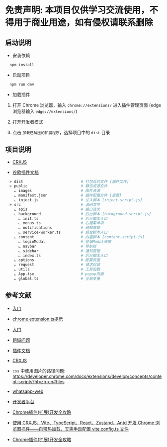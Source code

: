 # 免责声明: 本项目仅供学习交流使用，不得用于商业用途，如有侵权请联系删除

## 启动说明

  + 安装依赖

  ```bash
    npm install
  ```

  + 启动项目

  ```bash
    npm run dev
  ```

  + 加载插件

  1. 打开 Chrome 浏览器，输入 `chrome://extensions/` 进入插件管理页面 (edge 浏览器输入 `edge://extensions/`)

  2. 打开开发者模式

  3. 点击 `加载已解压的扩展程序`，选择项目中的 `dist` 目录

## 项目说明

  + [CRXJS](https://crxjs.dev/vite-plugin)

  + [谷歌插件文档](https://developer.chrome.com/docs/extensions/get-started/tutorial/hello-world?hl=zh-cn)

```sh
  ⊢ dist                          # 打包后的文件 [插件文件]
  ⊢ public                        # 静态资源文件
    ⨽ images                      # 图片资源
    ⨽ manifest.json               # 插件配置文件 [重要]
    ⨽ inject.js                   # 注入脚本 [inject-script.js]
  ⊢ src                           # 源码文件
    ⨽ apis                        # 接口请求
    ⨽ background                  # 后台脚本 [background-script.js]
      ⨽ init.ts                   # 后台脚本入口
      ⨽ menus.ts                  # 右键菜单项
      ⨽ notifications             # 通知管理
      ⨽ service-worker.ts         # 后台脚本入口
    ⨽ content                     # 内容脚本 [content-script.js]
      ⨽ loginModal                # 登录Modal弹窗
      ⨽ navbar                    # 导航栏
      ⨽ sidebar                   # 通知管理
      ⨽ index.ts                  # 后台脚本入口
    ⨽ options                     # 配置页面 
    ⨽ request                     # 请求封装
    ⨽ utils                       # 工具函数
    ⨽ App.tsx                     # popup页面
    ⨽ global.ts                   # 全局变量
```

## 参考文献

  + [入门](https://juejin.cn/post/7035782439590952968)

  + [chrome extension ts提示](https://www.cnblogs.com/cc11001100/p/12350611.html)

  + [入门](https://zhuanlan.zhihu.com/p/678535335)

  + [跨域问题](https://juejin.cn/post/7071594888839561253)

  + [插件文档](https://developer.chrome.com/docs/extensions/get-started/tutorial/hello-world?hl=zh-cn)

  + [CRXJS](https://crxjs.dev/vite-plugin)

  + `css` 中使用图片的路径问题: https://developer.chrome.com/docs/extensions/develop/concepts/content-scripts?hl=zh-cn#files

  + [whatsapp-web](https://wwebjs.dev/)

  + [开发者平台](https://business.whatsapp.com/developers/developer-hub)

  + [Chrome插件(扩展)开发全攻略](https://www.bookstack.cn/read/chrome-plugin-develop/spilt.1.8bdb1aac68bbdc44.md)

  + [使用 CRXJS、Vite、TypeScript、React、Zustand、Antd 开发 Chrome 浏览器插件——自带热加载，无需手动配置 vite.config.ts 文件](https://blog.csdn.net/guoqiankunmiss/article/details/137007691)

  + [Chrome插件(扩展)开发全攻略](https://www.cnblogs.com/liuxianan/p/chrome-plugin-develop.html)
